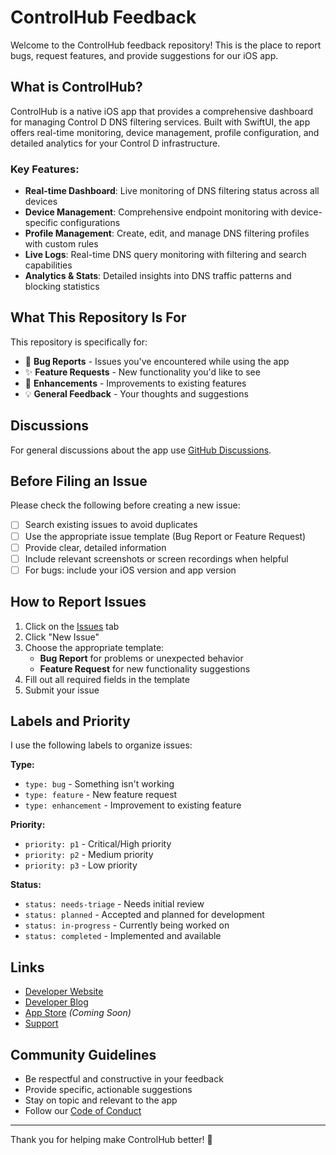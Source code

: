 # ControlHub Feedback

Welcome to the ControlHub feedback repository! This is the place to report bugs, request features, and provide suggestions for our iOS app.

## What is ControlHub?

ControlHub is a native iOS app that provides a comprehensive dashboard for managing Control D DNS filtering services. Built with SwiftUI, the app offers real-time monitoring, device management, profile configuration, and detailed analytics for your Control D infrastructure.

### Key Features:
- **Real-time Dashboard**: Live monitoring of DNS filtering status across all devices
- **Device Management**: Comprehensive endpoint monitoring with device-specific configurations
- **Profile Management**: Create, edit, and manage DNS filtering profiles with custom rules
- **Live Logs**: Real-time DNS query monitoring with filtering and search capabilities
- **Analytics & Stats**: Detailed insights into DNS traffic patterns and blocking statistics

## What This Repository Is For

This repository is specifically for:

- 🐛 **Bug Reports** - Issues you've encountered while using the app
- ✨ **Feature Requests** - New functionality you'd like to see
- 🚀 **Enhancements** - Improvements to existing features
- 💡 **General Feedback** - Your thoughts and suggestions

## Discussions

For general discussions about the app use [GitHub Discussions](https://github.com/vishalvshekkar/controlhub-feedback/discussions).

## Before Filing an Issue

Please check the following before creating a new issue:

- [ ] Search existing issues to avoid duplicates
- [ ] Use the appropriate issue template (Bug Report or Feature Request)
- [ ] Provide clear, detailed information
- [ ] Include relevant screenshots or screen recordings when helpful
- [ ] For bugs: include your iOS version and app version

## How to Report Issues

1. Click on the [Issues](../../issues) tab
2. Click "New Issue"
3. Choose the appropriate template:
   - **Bug Report** for problems or unexpected behavior
   - **Feature Request** for new functionality suggestions
4. Fill out all required fields in the template
5. Submit your issue

## Labels and Priority

I use the following labels to organize issues:

**Type:**
- `type: bug` - Something isn't working
- `type: feature` - New feature request
- `type: enhancement` - Improvement to existing feature

**Priority:**
- `priority: p1` - Critical/High priority
- `priority: p2` - Medium priority  
- `priority: p3` - Low priority

**Status:**
- `status: needs-triage` - Needs initial review
- `status: planned` - Accepted and planned for development
- `status: in-progress` - Currently being worked on
- `status: completed` - Implemented and available

## Links

- [Developer Website](https://vishalvshekkar.com)
- [Developer Blog](https://musings.vishalvshekkar.com)
- [App Store](https://apps.apple.com/app/controlhub) *(Coming Soon)*
- [Support](mailto:controlhub@vishalvshekkar.com)

## Community Guidelines

- Be respectful and constructive in your feedback
- Provide specific, actionable suggestions
- Stay on topic and relevant to the app
- Follow our [Code of Conduct](CODE_OF_CONDUCT.md)

---

Thank you for helping make ControlHub better! 🚀